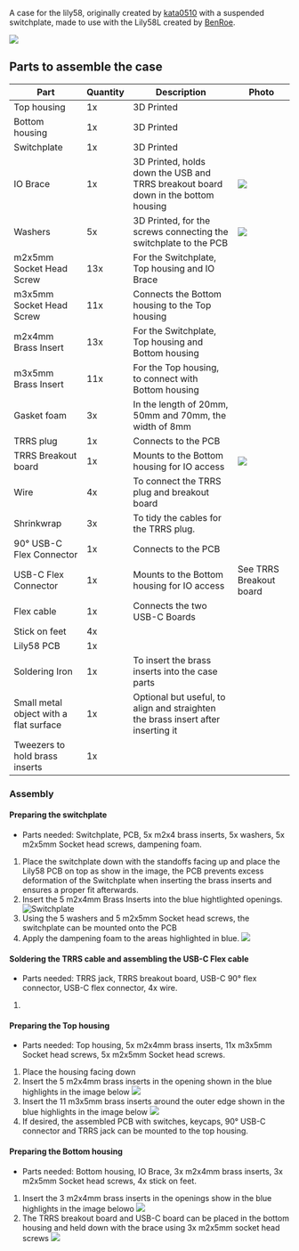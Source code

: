 A case for the lily58, originally created by [kata0510](https://github.com/kata0510) with a suspended switchplate, made to use with the Lily58L created by [BenRoe](https://github.com/BenRoe).

![](https://github.com/SineScire/LilyCase/blob/67452ea44ff2f6d6c83ab36c8d1c95dc17c37ed3/Images/Angle%20view.jpg)

## Parts to assemble the case

| Part | Quantity | Description | Photo |
| ---- | -------- | ----------- | --- |
| Top housing | 1x | 3D Printed |
| Bottom housing | 1x | 3D Printed |
| Switchplate | 1x | 3D Printed |
| IO Brace | 1x | 3D Printed, holds down the USB and TRRS breakout board down in the bottom housing | ![](https://github.com/SineScire/LilyCase/blob/bd04925a0f7e573289788de1d8b8854aa9a3e55a/Images/Brace.jpg) |
| Washers | 5x | 3D Printed, for the screws connecting the switchplate to the PCB | ![](https://github.com/SineScire/LilyCase/blob/bd04925a0f7e573289788de1d8b8854aa9a3e55a/Images/Washer.jpg) |
| m2x5mm Socket Head Screw | 13x | For the Switchplate, Top housing and IO Brace |
| m3x5mm Socket Head Screw | 11x | Connects the Bottom housing to the Top housing |
| m2x4mm Brass Insert | 13x | For the Switchplate, Top housing and Bottom housing |
| m3x5mm Brass Insert | 11x | For the Top housing, to connect with Bottom housing |
| Gasket foam | 3x | In the length of 20mm, 50mm and 70mm, the width of 8mm |
| TRRS plug | 1x | Connects to the PCB |
| TRRS Breakout board | 1x | Mounts to the Bottom housing for IO access | ![](https://github.com/SineScire/LilyCase/blob/bd04925a0f7e573289788de1d8b8854aa9a3e55a/Images/USB-C%20and%20TRRS.jpg) |
| Wire | 4x | To connect the TRRS plug and breakout board |
| Shrinkwrap | 3x | To tidy the cables for the TRRS plug. |
| 90° USB-C Flex Connector | 1x | Connects to the PCB |
| USB-C Flex Connector | 1x | Mounts to the Bottom housing for IO access | See TRRS Breakout board |
| Flex cable | 1x | Connects the two USB-C Boards |
| Stick on feet | 4x |
| Lily58 PCB | 1x |
| Soldering Iron | 1x | To insert the brass inserts into the case parts |
| Small metal object with a flat surface | 1x | Optional but useful, to align and straighten the brass insert after inserting it |
| Tweezers to hold brass inserts | 1x |

### Assembly

#### Preparing the switchplate
* Parts needed: Switchplate, PCB, 5x m2x4 brass inserts, 5x washers, 5x m2x5mm Socket head screws, dampening foam.
1. Place the switchplate down with the standoffs facing up and place the Lily58 PCB on top as show in the image, the PCB prevents excess deformation of the Switchplate when inserting the brass inserts and ensures a proper fit afterwards.
2. Insert the 5 m2x4mm Brass Inserts into the blue hightlighted openings.
![Switchplate](https://github.com/SineScire/LilyCase/blob/f742c73ddb7eaefbcd8f68132b50881ada31b136/Images/Insert%205x%20m2x4mm%20brass%20inserts%20into%20switchplate.jpg)
3. Using the 5 washers and 5 m2x5mm Socket head screws, the switchplate can be mounted onto the PCB
4. Apply the dampening foam to the areas highlighted in blue.
![](https://github.com/SineScire/LilyCase/blob/90f54d0df92699f66692af860c6c79015507a384/Images/Dampening%20foam%20spots.jpg)

#### Soldering the TRRS cable and assembling the USB-C Flex cable
* Parts needed: TRRS jack, TRRS breakout board, USB-C 90° flex connector, USB-C flex connector, 4x wire.
1. 

#### Preparing the Top housing
* Parts needed: Top housing, 5x m2x4mm brass inserts, 11x m3x5mm Socket head screws, 5x m2x5mm Socket head screws.
1. Place the housing facing down
2. Insert the 5 m2x4mm brass inserts in the opening shown in the blue highlights in the image below
![](https://github.com/SineScire/LilyCase/blob/bd04925a0f7e573289788de1d8b8854aa9a3e55a/Images/Insert%205x%20m2x4mm%20brass%20inserts%20into%20top%20housing.jpg)
3. Insert the 11 m3x5mm brass inserts around the outer edge shown in the blue highlights in the image below
![](https://github.com/SineScire/LilyCase/blob/bd04925a0f7e573289788de1d8b8854aa9a3e55a/Images/Insert%2011x%20m3x5mm%20brass%20inserts%20into%20top%20housing.jpg)
4. If desired, the assembled PCB with switches, keycaps, 90° USB-C connector and TRRS jack can be mounted to the top housing.

#### Preparing the Bottom housing
* Parts needed: Bottom housing, IO Brace, 3x m2x4mm brass inserts, 3x m2x5mm Socket head screws, 4x stick on feet.
1. Insert the 3 m2x4mm brass inserts in the openings show in the blue highlights in the image belowo
![](https://github.com/SineScire/LilyCase/blob/c84eab74e7b79bf375c6481fb5333822dabd0113/Images/Insert%203x%20m2x4mm%20brass%20inserts%20into%20bottom%20housing.jpg)
2. The TRRS breakout board and USB-C board can be placed in the bottom housing and held down with the brace using 3x m2x5mm socket head screws
![](https://github.com/SineScire/LilyCase/blob/4bcbec4c719c17594ee39ae533747c1e9570fcb9/Images/IO.jpg)
